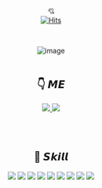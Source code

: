 <div align=center width="300">

💘 <br>
[![Hits](https://hits.seeyoufarm.com/api/count/incr/badge.svg?url=https%3A%2F%2Fgithub.com%2F63byte&count_bg=%238038FF&title_bg=%23292929&icon=&icon_color=%23E7E7E7&title=hits&edge_flat=false)](https://hits.seeyoufarm.com)

<br>

![image](https://user-images.githubusercontent.com/74957603/115996312-bd953e80-a619-11eb-9412-62380018b774.png)
<br><br>


## 👇 𝙈𝙀
<a href="https://www.notion.so/2f4ad78da77d40fea6aa8d5aa9c2085a">
  <img src="https://img.shields.io/badge/portfolio-000000?logo=notion&logoColor=white" />
</a>

<a href="https://www.instagram.com/63_byte/">
<img src="https://img.shields.io/badge/instagram-E4405F?logo=instagram&logoColor=white" />
</a>

<br><br>

## 🎈 𝙎𝙠𝙞𝙡𝙡 
<span>
<img src="https://img.shields.io/badge/Java-007396?logo=java&logoColor=white" />
<img src="https://img.shields.io/badge/JavaScript-F7DF1E?logo=javascript&logoColor=white" />
<img src="https://img.shields.io/badge/CSS3-1572B6?logo=css3&logoColor=white" />
<img src="https://img.shields.io/badge/HTML5-E34F26?logo=html5&logoColor=white" />
<img src="https://img.shields.io/badge/jQuery-0769AD?logo=jquery&logoColor=white" /> 
<img src="https://img.shields.io/badge/Oracle-F80000?logo=oracle&logoColor=white" />  
<img src="https://img.shields.io/badge/Spring-6DB33F?logo=spring&logoColor=white" />
<img src="https://img.shields.io/badge/Photoshop-31A8FF?logo=adobe-photoshop&logoColor=white" />
<img src="https://img.shields.io/badge/Illustrator-FF9A00?logo=adobe-illustrator&logoColor=white" />
</span>

<br><br>
</div>


